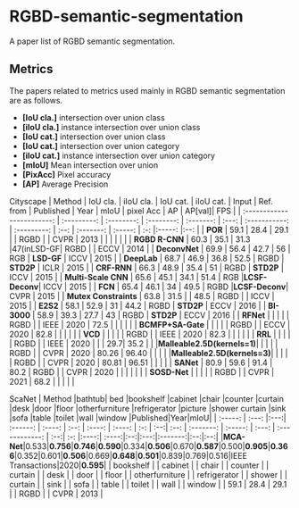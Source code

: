 # RGBD-semantic-segmentation
A paper list of RGBD semantic segmentation.


## Metrics
The papers related to metrics used mainly in RGBD semantic segmentation are as follows.

- **[IoU cla.]** intersection over union class
- **[iIoU cla.]** instance intersection over union class
- **[IoU cat.]** intersection over union class
- **[IoU cat.]** intersection over union category
- **[iIoU cat.]** instance intersection over union category
- **[mIoU]** Mean intersection over union
- **[PixAcc]**  Pixel  accuracy
- **[AP]**  Average Precision 

Cityscape
|           Method           |   IoU cla.  |  iIoU cla. |  IoU cat.  | iIoU cat. | Input |   Ref. from   |  Published  | Year |     mIoU   |   pixel Acc | AP  | AP[val]| FPS |
| :------------------------: | :---------: | :--------: | :--------: | :-------: | :---: | :-----------: | :---------: | :--: |  :-------: |   :-----:   | :-: |:-----: |:--: |
|          **POR**           |    59.1     |   28.4     |    29.1    |           | RGBD  |               |    CVPR     | 2013 |            |             |     |        |     |
|       **RGBD R-CNN**       |    60.3     |   35.1     |    31.3    |47(inLSD-GF| RGBD  |               |    ECCV     | 2014 |
|       **DeconvNet**        |    69.9     |   56.4     |    42.7    |      56   |  RGB  |  **LSD-GF**   |    ICCV     | 2015 |
|        **DeepLab**         |    68.7     |   46.9     |    36.8    |     52.5  | RGBD  |   **STD2P**   |    ICLR     | 2015 |
|        **CRF-RNN**         |    66.3     |   48.9     |    35.4    |      51   | RGBD  |   **STD2P**   |    ICCV     | 2015 |
|    **Multi-Scale  CNN**    |    65.6     |   45.1     |    34.1    |     51.4  |  RGB  |**LCSF-Deconv**|    ICCV     | 2015 |
|          **FCN**           |    65.4     |   46.1     |     34     |     49.5  | RGBD  |**LCSF-Deconv**|    CVPR     | 2015 |
|   **Mutex  Constraints**   |    63.8     |   31.5     |            | 48.5      | RGBD  |               |    ICCV     | 2015 |
|          **E2S2**          |    58.1     |   52.9     |     31     |     44.2  | RGBD  |   **STD2P**   |    ECCV     | 2016 |
|        **BI-3000**         |    58.9     |   39.3     |    27.7    |      43   | RGBD  |   **STD2P**   |    ECCV     | 2016 |
|        **RFNet**           |             |            |            |           | RGBD  |               |    IEEE     | 2020 |    72.5    |             |     |        |     |
|      **BCMFP+SA-Gate**     |             |            |            |           | RGBD  |               |    ECCV     | 2020 |    82.8    |             |     |        |     |
|          **VCD**           |             |            |            |           | RGBD  |               |    IEEE     | 2020 |    82.3    |             |     |        |     | 
|          **RRL**           |             |            |            |           | RGBD  |               |    IEEE     | 2020 |            |             | 29.7|  35.2  |     |
|**Malleable2.5D(kernels=1)**|             |            |            |           | RGBD  |               |    CVPR     | 2020 |    80.26   |   96.40     |     |        |     |
|**Malleable2.5D(kernels=3)**|             |            |            |           | RGBD  |               |    CVPR     | 2020 |    80.81   |   96.51     |     |        |     |
|          **SANet**         |     80.9    |   59.6     |    91.4    |    80.2   | RGBD  |               |    CVPR     | 2020 |            |             |     |        |     |
|       **SOSD-Net**         |             |            |            |           | RGBD  |               |    CVPR     | 2021 |    68.2    |             |     |        |     |

ScaNet
|  Method |bathtub| bed |bookshelf |cabinet |chair |counter |curtain |desk |door |floor |otherfurniture |refrigerator |picture |shower curtain |sink |sofa |table |toilet |wall |window |Published|Year|mIoU| 
| :-----: | :---: |:---:| :------: | :----: | :--: | :----: | :----: | :-: | :--:| :--: |   :-------:   |   :-----:   | :---: | :------------: | :--:| :-: |:----:| :----:|:--:|:---:|:-------:|:--:|:--:|
|**MCA-Net**|0.533|**0.756**|**0.746**|**0.590**|0.334|**0.506**|0.670|**0.587**|0.500|**0.905**|**0.366**|0.352|0.601|**0.506**|0.669|**0.648**|**0.501**|0.839|0.769|0.516|IEEE Transactions|2020|**0.595**|
|  bookshelf |
|     cabinet    |
|     chair      |
|     counter    |
|     curtain    |
|     desk       |
|     door       |
|     floor       |
| otherfurniture |
|   refrigerator |
|     shower     |
|     curtain    |
|     sink       |
|     sofa       |
|     table      |
|     toilet     |
|     wall       |
|     window     |
|    59.1     |    28.4     |    29.1    |             | RGBD  |                 |    CVPR     | 2013 |


